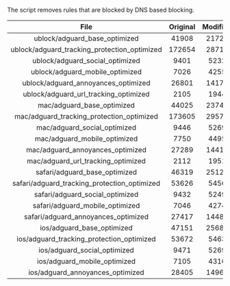 The script removes rules that are blocked by DNS based blocking.


| File | Original | Modified |
|:----:|:-----:|:-----:|
| ublock/adguard_base_optimized | 41908 | 21726 |
| ublock/adguard_tracking_protection_optimized | 172654 | 28713 |
| ublock/adguard_social_optimized | 9401 | 5232 |
| ublock/adguard_mobile_optimized | 7026 | 4255 |
| ublock/adguard_annoyances_optimized | 26801 | 14174 |
| ublock/adguard_url_tracking_optimized | 2105 | 1944 |
| mac/adguard_base_optimized | 44025 | 23745 |
| mac/adguard_tracking_protection_optimized | 173605 | 29571 |
| mac/adguard_social_optimized | 9446 | 5269 |
| mac/adguard_mobile_optimized | 7750 | 4495 |
| mac/adguard_annoyances_optimized | 27289 | 14412 |
| mac/adguard_url_tracking_optimized | 2112 | 1951 |
| safari/adguard_base_optimized | 46319 | 25125 |
| safari/adguard_tracking_protection_optimized | 53626 | 5456 |
| safari/adguard_social_optimized | 9432 | 5249 |
| safari/adguard_mobile_optimized | 7046 | 4274 |
| safari/adguard_annoyances_optimized | 27417 | 14486 |
| ios/adguard_base_optimized | 47151 | 25680 |
| ios/adguard_tracking_protection_optimized | 53672 | 5463 |
| ios/adguard_social_optimized | 9471 | 5269 |
| ios/adguard_mobile_optimized | 7105 | 4316 |
| ios/adguard_annoyances_optimized | 28405 | 14962 |